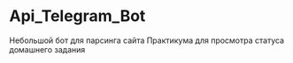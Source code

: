 # Api_Telegram_Bot
Небольшой бот для парсинга сайта Практикума для просмотра статуса домашнего задания
